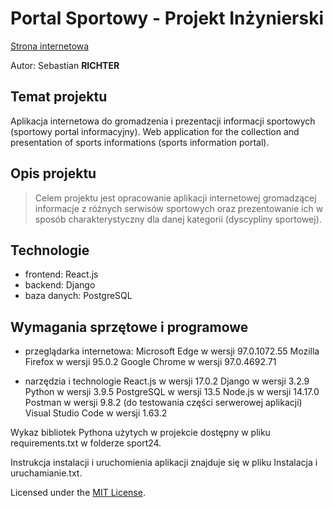 # Portal Sportowy - Projekt Inżynierski
[Strona internetowa](https://sebix354.github.io/Portal-Sportowy)

Autor: Sebastian **RICHTER**
## Temat projektu
Aplikacja internetowa do gromadzenia i prezentacji informacji sportowych (sportowy portal informacyjny).
Web application for the collection and presentation of sports informations (sports information portal).
## Opis projektu
> Celem projektu jest opracowanie aplikacji internetowej gromadzącej informacje z różnych serwisów sportowych oraz prezentowanie ich w sposób charakterystyczny dla danej 
kategorii (dyscypliny sportowej).
## Technologie
- frontend: React.js
- backend: Django
- baza danych: PostgreSQL

## Wymagania sprzętowe i programowe
- przeglądarka internetowa:
Microsoft Edge w wersji 97.0.1072.55
Mozilla Firefox w wersji 95.0.2
Google Chrome w wersji 97.0.4692.71

- narzędzia i technologie
React.js w wersji 17.0.2
Django w wersji 3.2.9
Python w wersji 3.9.5
PostgreSQL w wersji 13.5
Node.js w wersji 14.17.0
Postman w wersji 9.8.2 (do testowania części serwerowej aplikacji)
Visual Studio Code w wersji 1.63.2

Wykaz bibliotek Pythona użytych w projekcie dostępny w pliku requirements.txt w folderze sport24.

Instrukcja instalacji i uruchomienia aplikacji znajduje się w pliku Instalacja i uruchamianie.txt.

Licensed under the [MIT License](LICENSE).

